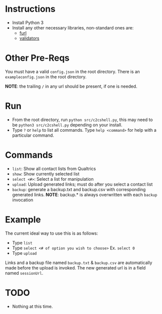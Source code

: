 # Instructions
-  Install Python 3
-  Install any other necessary libraries, non-standard ones are:
   -  [furl](https://github.com/gruns/furl)
   -  [validators](https://github.com/kvesteri/validators)
# Other Pre-Reqs
You must have a valid `config.json` in the root directory.  There is an `exampleconfig.json` in the root directory. 

__NOTE__: the trailing `/` in any url should be present, if one is needed.
# Run
- From the root directory, run `python src/c2cshell.py`, this may need to be `python3 src/c2cshell.py` depending on your install.
- Type `?` or `help` to list all commands.  Type `help <command>` for help with a particular command.

# Commands
- `list`: Show all contact lists from Qualtrics
- `show`: Show currently selected list
- `select <#>`: Select a list for manipulation
- `upload`: Upload generated links; must do after you select a contact list
- `backup`: generate a backup.txt and backup.csv with corresponding generated links. __NOTE__: backup.* is always overwritten with each `backup` invocation

# Example
The current ideal way to use this is as follows:
- Type `list`
- Type `select <# of option you wish to choose>` Ex. `select 0`
- Type `upload`

Links and a backup file named `backup.txt` & `backup.csv` are automatically made before the upload is invoked.
The new generated url is in a field named `sessionUrl`.

# TODO
- Nothing at this time.
